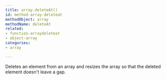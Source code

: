 ```yaml
---
title: array.deleteAt()
id: method-array-deleteat
methodObject: array
methodName: deleteAt
related:
- function-arraydeleteat
- object-array
categories:
- array

---
```


Deletes an element from an array and resizes the array so that the deleted element doesn't leave a gap.